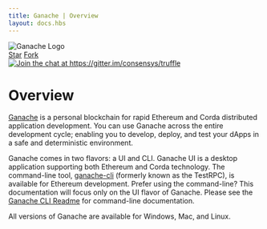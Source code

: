 ```yaml
---
title: Ganache | Overview
layout: docs.hbs
---
```


<div class="text-center">
  <img style="max-width: 160px;" src="/img/ganache-logo-dark.svg" alt="Ganache Logo" />
  <div class="docs-badges">
    <a class="github-button" href="https://github.com/trufflesuite/ganache-ui" data-icon="octicon-star" data-show-count="true" aria-label="Star trufflesuite/ganache on GitHub">Star</a>
    <a class="github-button" href="https://github.com/trufflesuite/ganache-ui/fork" data-icon="octicon-repo-forked" data-show-count="true" aria-label="Fork trufflesuite/ganache-ui on GitHub">Fork</a>
  </div>
  <a href="https://gitter.im/consensys/truffle?utm_source=badge&utm_medium=badge&utm_campaign=pr-badge&utm_content=badge">
    <img src="https://badges.gitter.im/Join%20Chat.svg" alt="Join the chat at https://gitter.im/consensys/truffle"/>
  </a>
</div>

# Overview

[Ganache](/ganache) is a personal blockchain for rapid Ethereum and Corda distributed application development. You can use Ganache across the entire development cycle; enabling you to develop, deploy, and test your dApps in a safe and deterministic environment.

Ganache comes in two flavors: a UI and CLI. Ganache UI is a desktop application supporting both Ethereum and Corda technology. The command-line tool, [ganache-cli](https://github.com/trufflesuite/ganache-cli-archive) (formerly known as the TestRPC), is available for Ethereum development. Prefer using the command-line? This documentation will focus only on the UI flavor of Ganache. Please see the [Ganache CLI Readme](https://github.com/trufflesuite/ganache-cli-archive/blob/master/README.md) for command-line documentation.

All versions of Ganache are available for Windows, Mac, and Linux.

<script async defer src="https://buttons.github.io/buttons.js"></script>